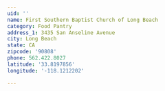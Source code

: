 ```yaml
---
uid: ''
name: First Southern Baptist Church of Long Beach
category: Food Pantry
address_1: 3435 San Anseline Avenue
city: Long Beach
state: CA
zipcode: '90808'
phone: 562.422.8027
latitude: '33.8197856'
longitude: '-118.1212202'

---
```

